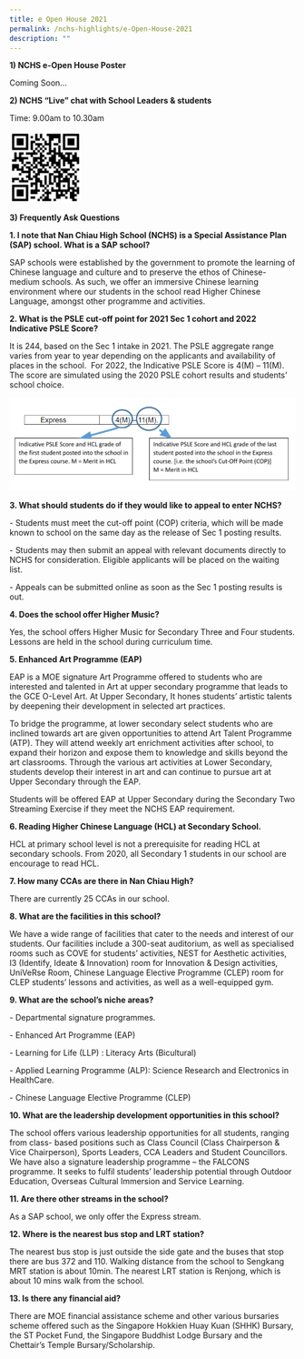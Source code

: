 ```yaml
---
title: e Open House 2021
permalink: /nchs-highlights/e-Open-House-2021
description: ""
---
```

**1) NCHS e-Open House Poster**

Coming Soon...

**2) NCHS “Live” chat with School Leaders & students**

Time: 9.00am to 10.30am

<img src="/images/openhouse2021.png" 
     style="width:25%">
		 

**3) Frequently Ask Questions**


**1\. I note that Nan Chiau High School (NCHS) is a Special Assistance Plan (SAP) school. What is a SAP school?** 

SAP schools were established by the government to promote the learning of Chinese language and culture and to preserve the ethos of Chinese-medium schools. As such, we offer an immersive Chinese learning environment where our students in the school read Higher Chinese Language, amongst other programme and activities.

  

**2\. What is the PSLE cut-off point for 2021 Sec 1 cohort and 2022 Indicative PSLE Score?**

It is 244, based on the Sec 1 intake in 2021. The PSLE aggregate range varies from year to year depending on the applicants and availability of places in the school.  For 2022, the Indicative PSLE Score is 4(M) – 11(M). The score are simulated using the 2020 PSLE cohort results and students’ school choice.

![](/images/openhouse2021-1.png)


**3\. What should students do if they would like to appeal to enter NCHS?** 

\- Students must meet the cut-off point (COP) criteria, which will be made known to school on the same day as the release of Sec 1 posting results. 

\- Students may then submit an appeal with relevant documents directly to NCHS for consideration. Eligible applicants will be placed on the waiting list. 

\- Appeals can be submitted online as soon as the Sec 1 posting results is out.

  

**4\. Does the school offer Higher Music?**

Yes, the school offers Higher Music for Secondary Three and Four students. Lessons are held in the school during curriculum time. 

  

**5\. Enhanced Art Programme (EAP)**

EAP is a MOE signature Art Programme offered to students who are interested and talented in Art at upper secondary programme that leads to the GCE O-Level Art. At Upper Secondary, It hones students’ artistic talents by deepening their development in selected art practices.

To bridge the programme, at lower secondary select students who are inclined towards art are given opportunities to attend Art Talent Programme (ATP). They will attend weekly art enrichment activities after school, to expand their horizon and expose them to knowledge and skills beyond the art classrooms. Through the various art activities at Lower Secondary, students develop their interest in art and can continue to pursue art at Upper Secondary through the EAP. 

Students will be offered EAP at Upper Secondary during the Secondary Two Streaming Exercise if they meet the NCHS EAP requirement.

  

**6\. Reading Higher Chinese Language (HCL) at Secondary School.**

HCL at primary school level is not a prerequisite for reading HCL at secondary schools. From 2020, all Secondary 1 students in our school are encourage to read HCL.

  

**7\. How many CCAs are there in Nan Chiau High?**

There are currently 25 CCAs in our school.

  

**8\. What are the facilities in this school?**

We have a wide range of facilities that cater to the needs and interest of our students. Our facilities include a 300-seat auditorium, as well as specialised rooms such as COVE for students’ activities, NEST for Aesthetic activities, I3 (Identify, Ideate & Innovation) room for Innovation & Design activities,  UniVeRse Room, Chinese Language Elective Programme (CLEP) room for CLEP students’ lessons and activities, as well as a well-equipped gym.

  

**9\. What are the school’s niche areas?**

\- Departmental signature programmes.

\- Enhanced Art Programme (EAP)

\- Learning for Life (LLP) : Literacy Arts (Bicultural)

\- Applied Learning Programme (ALP): Science Research and Electronics in HealthCare.

\- Chinese Language Elective Programme (CLEP)

  

**10\. What are the leadership development opportunities in this school?**

The school offers various leadership opportunities for all students, ranging from class- based positions such as Class Council (Class Chairperson & Vice Chairperson), Sports Leaders, CCA Leaders and Student Councillors. We have also a signature leadership programme – the FALCONS programme. It seeks to fulfil students’ leadership potential through Outdoor Education, Overseas Cultural Immersion and Service Learning. 

  

**11\. Are there other streams in the school?**

As a SAP school, we only offer the Express stream.

  

**12\. Where is the nearest bus stop and LRT station?**

The nearest bus stop is just outside the side gate and the buses that stop there are bus 372 and 110. Walking distance from the school to Sengkang MRT station is about 10min. The nearest LRT station is Renjong, which is about 10 mins walk from the school.

  

**13\. Is there any financial aid?**

There are MOE financial assistance scheme and other various bursaries scheme offered such as the Singapore Hokkien Huay Kuan (SHHK) Bursary, the ST Pocket Fund, the Singapore Buddhist Lodge Bursary and the Chettair’s Temple Bursary/Scholarship.